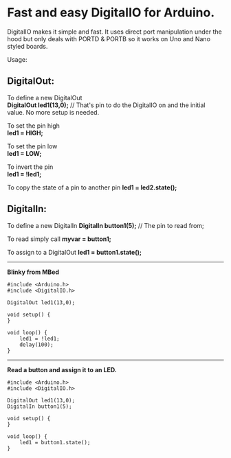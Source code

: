 # Fast and easy DigitalIO for Arduino.

DigitalIO makes it simple and fast.  It uses direct port manipulation under the hood but only deals with PORTD & PORTB so it works on Uno and Nano styled boards.

Usage:

## DigitalOut:

To define a new DigitalOut  
    **DigitalOut led1(13,0);** // That's pin to do the DigitalIO on and the initial value.  No more setup is needed.

To set the pin high  
    **led1 = HIGH;**

To set the pin low  
    **led1 = LOW;**

To invert the pin  
    **led1 = !led1;**

To copy the state of a pin to another pin
	**led1 = led2.state();**

## DigitalIn:

To define a new DigitalIn
	**DigitalIn button1(5);**  // The pin to read from;

To read simply call
	**myvar = button1;**

To assign to a DigitalOut
    **led1 = button1.state();**

---
**Blinky from MBed**

```
#include <Arduino.h>   
#include <DigitalIO.h>

DigitalOut led1(13,0);

void setup() {
}

void loop() {
    led1 = !led1;
    delay(100);
}
```

---

**Read a button and assign it to an LED.**

```
#include <Arduino.h>   
#include <DigitalIO.h>

DigitalOut led1(13,0);
DigitalIn button1(5);

void setup() {
}

void loop() {
    led1 = button1.state();
}
```

